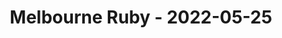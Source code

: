 ---
layout: post
title: Melbourne Ruby - 2022-05-25
datetime: 2022-05-25 18:00:00.000000000 -04:00
url: https://www.meetup.com/Ruby-On-Rails-Oceania-Melbourne/events/268079426/
---